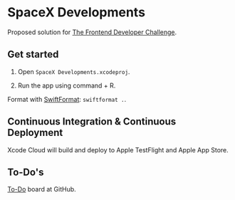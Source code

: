 # SpaceX Developments

Proposed solution for [The Frontend Developer Challenge](https://github.com/knutvalen/coding-challenge-frontend).

## Get started

1. Open `SpaceX Developments.xcodeproj`.

2. Run the app using command + R.

Format with [SwiftFormat](https://github.com/nicklockwood/SwiftFormat): `swiftformat .`.

## Continuous Integration & Continuous Deployment

Xcode Cloud will build and deploy to Apple TestFlight and Apple App Store.  

## To-Do's

[To-Do](https://github.com/users/knutvalen/projects/2) board at GitHub. 
